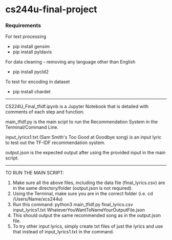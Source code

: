 # cs244u-final-project

### Requirements
For text processing
- pip install gensim
- pip install pyldavis

For data cleaning - removing any language other than English
- pip install pycld2

To test for encoding in dataset
- pip install chardet

---------------------------------------------------------------------------------------

CS224U_Final_tfidf.ipynb is a Jupyter Notebook that is detailed with comments of each step and function.

main_tfidf.py is the main scipt to run the Recommendation System in the Terminal/Command Line. 

input_lyrics1.txt (Sam Smith's Too Good at Goodbye song) is an input lyric to test out the TF-IDF recommendation system.

output.json is the expected output after using the provided input in the main script.

--------------------------------------------------------------------------------------

TO RUN THE MAIN SCRIPT:

1. Make sure all the above files, including the data file (final_lyrics.csv) are in the same directory/folder (output.json is not required).
2. Using the Terminal, make sure you are in the correct folder (i.e. cd /Users/Name/xcs244u)
3. Run this command: python3 main_tfidf.py final_lyrics.csv input_lyrics1.txt WhateverYouWantToNameYourOutputFile.json
4. This should output the same recommended song as in the output.json file.
5. To try other input lyrics, simply create txt files of just the lyrics and use that instead of input_lyrics1.txt in the command.
